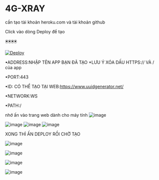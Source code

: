 # 4G-XRAY

cần tạo tài khoản heroku.com và tài khoản github

Click vào dòng Deploy để tạo

🖲️🖲️🖲️🖲️


[![Deploy](https://www.herokucdn.com/deploy/button.png)](https://dashboard.heroku.com/new?template=https://github.com/mienphi4g/4ag-VLESS)


•ADDRESS:NHẬP TÊN APP BẠN ĐÃ TẠO *LƯU Ý XÓA DẤU HTTPS:// VÀ / của app

•PORT:443

•ID: CÓ THỂ TẠO TẠI WEB:https://www.uuidgenerator.net/

•NETWORK:WS

•PATH:/

nhớ ấn vào trang web dành cho máy tính
![image](https://user-images.githubusercontent.com/103580389/163193290-cd5ef498-bc41-4d46-9d99-168560c4cfb0.png)


![image](https://user-images.githubusercontent.com/103580389/163195751-48ae28fe-3589-4c7f-8904-9e50ff6f6180.png)
![image](https://user-images.githubusercontent.com/103580389/163197169-2fbbdede-6e66-4ee6-a568-163d34a12651.png)
![image](https://user-images.githubusercontent.com/103580389/163199980-85fddb1c-fac2-4d6d-992d-0edcdbee6425.png)


XONG THÌ ẤN DEPLOY RỒI CHỜ TẠO


![image](https://user-images.githubusercontent.com/103580389/163203985-eaa53dde5e2effb3fef7d26ff83321cf96858032.png)

![image](https://user-images.githubusercontent.com/103580389/163392710-c969fe71-3dde-4711-b0b2-a97ff5640db1.png)

![image](https://user-images.githubusercontent.com/103580389/163395556-95568027-78a8-4ec0-bf38-f7752d653d9c.png)

![image](https://user-images.githubusercontent.com/103580389/163395618-de3a0f17-3752-4bbb-8f3b-75bd9ea2ac98.png)

